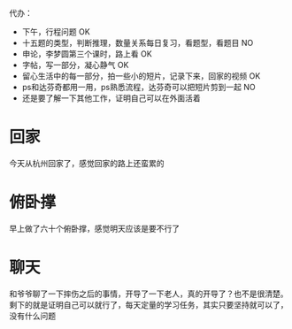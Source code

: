 代办：
+ 下午，行程问题 OK
+ 十五题的类型，判断推理，数量关系每日复习，看题型，看题目 NO 
+ 申论，李梦圆第三个课时，路上看  OK   
+ 字帖，写一部分，凝心静气  OK
+ 留心生活中的每一部分，拍一些小的短片，记录下来，回家的视频  OK
+ ps和达芬奇都用一用，ps熟悉流程，达芬奇可以把短片剪到一起  NO
+ 还是要了解一下其他工作，证明自己可以在外面活着

# 回家
今天从杭州回家了，感觉回家的路上还蛮累的

# 俯卧撑
早上做了六十个俯卧撑，感觉明天应该是要不行了

# 聊天
和爷爷聊了一下摔伤之后的事情，开导了一下老人，真的开导了？也不是很清楚。剩下的就是证明自己可以就行了，每天定量的学习任务，其实只要坚持就可以了，没有什么问题